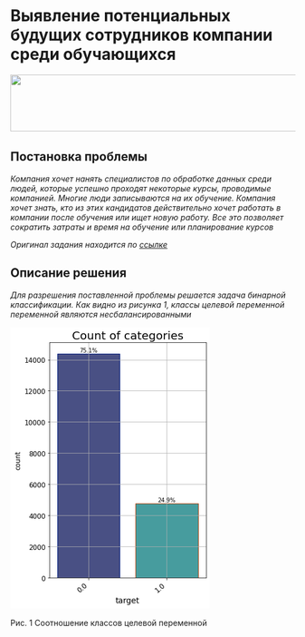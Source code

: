# Выявление потенциальных будущих сотрудников компании среди обучающихся
<img src=https://img.golos.io/proxy/http://lk.aldmi.ru/wp-content/uploads/2016/04/Divider_03-1.png width="1000" height="100">

## Постановка проблемы

*Компания хочет нанять специалистов по обработке данных среди людей, которые успешно проходят некоторые курсы, проводимые компанией. Многие люди записываются на их обучение. Компания хочет знать, кто из этих кандидатов действительно хочет работать в компании после обучения или ищет новую работу. Все это позволяет сократить затраты и время на обучение или планирование курсов*

*Оригинал задания находится по [ссылке](https://www.kaggle.com/arashnic/hr-analytics-job-change-of-data-scientists)*

## Описание решения

*Для разрешения поставленной проблемы решается задача бинарной классификации. Как видно из рисунка 1, классы целевой переменной переменной являются несбалансированными*

![](pictures/target_balance.png?raw=true "Соотношение классов целевой переменной") 

Рис. 1  Соотношение классов целевой переменной
